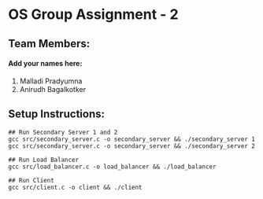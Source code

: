 # OS Group Assignment - 2

## Team Members:

#### Add your names here:

1. Malladi Pradyumna
2. Anirudh Bagalkotker

## Setup Instructions:

```
## Run Secondary Server 1 and 2
gcc src/secondary_server.c -o secondary_server && ./secondary_server 1
gcc src/secondary_server.c -o secondary_server && ./secondary_server 2

## Run Load Balancer
gcc src/load_balancer.c -o load_balancer && ./load_balancer

## Run Client
gcc src/client.c -o client && ./client
```
